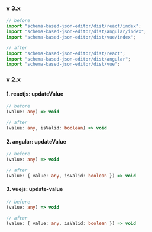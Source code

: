 ### v 3.x

```ts
// before
import "schema-based-json-editor/dist/react/index";
import "schema-based-json-editor/dist/angular/index";
import "schema-based-json-editor/dist/vue/index";

// after
import "schema-based-json-editor/dist/react";
import "schema-based-json-editor/dist/angular";
import "schema-based-json-editor/dist/vue";
```

### v 2.x

#### 1. reactjs: updateValue

```ts
// before
(value: any) => void

// after
(value: any, isValid: boolean) => void
```

#### 2. angular: updateValue

```ts
// before
(value: any) => void

// after
(value: { value: any, isValid: boolean }) => void
```

#### 3. vuejs: update-value

```ts
// before
(value: any) => void

// after
(value: { value: any, isValid: boolean }) => void
```
